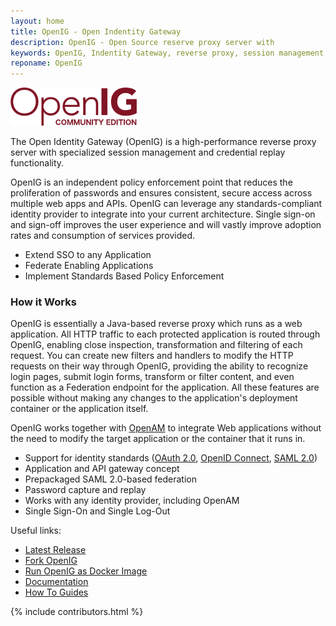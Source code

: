 ```yaml
---
layout: home
title: OpenIG - Open Indentity Gateway
description: OpenIG - Open Source reserve proxy server with
keywords: OpenIG, Indentity Gateway, reverse proxy, session management, credential replay, Open Identity Platform
reponame: OpenIG
---
```

<div class="container text-center mb-4">
    <a target="_blank" href="https://github.com/OpenIdentityPlatform/OpenIG">
        <img src="/assets/img/openig-logo.png" width="40%" alt="OpenDJ Logo"/>
    </a>
</div>

The Open Identity Gateway (OpenIG) is a high-performance reverse proxy server with specialized session management and credential replay functionality.

OpenIG is an independent policy enforcement point that reduces the proliferation of passwords and ensures consistent, secure access across multiple web apps and APIs. OpenIG can leverage any standards-compliant identity provider to integrate into your current architecture. Single sign-on and sign-off improves the user experience and will vastly improve adoption rates and consumption of services provided.
* Extend SSO to any Application
* Federate Enabling Applications
* Implement Standards Based Policy Enforcement

### How it Works
OpenIG is essentially a Java-based reverse proxy which runs as a web application. All HTTP traffic to each protected application is routed through OpenIG, enabling close inspection, transformation and filtering of each request. You can create new filters and handlers to modify the HTTP requests on their way through OpenIG, providing the ability to recognize login pages, submit login forms, transform or filter content, and even function as a Federation endpoint for the application. All these features are possible without making any changes to the application's deployment container or the application itself.

OpenIG works together with [OpenAM](/openam) to integrate Web applications without the need to
modify the target application or the container that it runs in.

* Support for identity standards ([OAuth 2.0](https://tools.ietf.org/html/rfc6749), [OpenID Connect](http://openid.net/specs/openid-connect-core-1_0.html), [SAML 2.0](http://saml.xml.org/saml-specifications))
* Application and API gateway concept
* Prepackaged SAML 2.0-based federation
* Password capture and replay
* Works with any identity provider, including OpenAM
* Single Sign-On and Single Log-Out

Useful links:
* [Latest Release](https://github.com/OpenIdentityPlatform/OpenIG/releases)
* [Fork OpenIG](https://github.com/OpenIdentityPlatform/OpenIG)
* [Run OpenIG as Docker Image](https://hub.docker.com/r/openidentityplatform/openig/)
* [Documentation](https://github.com/OpenIdentityPlatform/OpenIG/wiki/)
* [How To Guides](https://github.com/OpenIdentityPlatform/OpenIG/wiki/How-To-Guides)

 {% include contributors.html %}